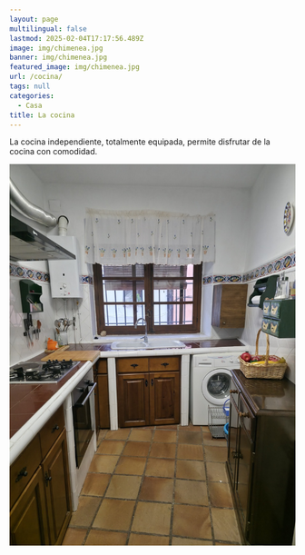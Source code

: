 ```yaml
---
layout: page
multilingual: false
lastmod: 2025-02-04T17:17:56.489Z
image: img/chimenea.jpg
banner: img/chimenea.jpg
featured_image: img/chimenea.jpg
url: /cocina/
tags: null
categories:
  - Casa
title: La cocina
---
```


La cocina independiente, totalmente equipada, permite disfrutar de la cocina con comodidad.

![Vista de la cocina](/img/casa/cocina.jpg)
